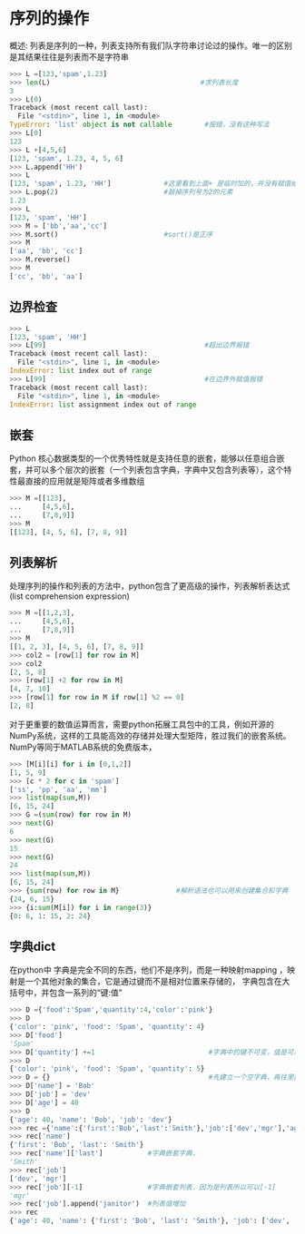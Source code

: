 序列的操作
=========
概述: 列表是序列的一种，列表支持所有我们队字符串讨论过的操作。唯一的区别是其结果往往是列表而不是字符串
``` python
>>> L =[123,'spam',1.23]
>>> len(L)                                     #求列表长度
3
>>> L(0)
Traceback (most recent call last):
  File "<stdin>", line 1, in <module>
TypeError: 'list' object is not callable        #报错，没有这种写法
>>> L[0]
123
>>> L +[4,5,6]
[123, 'spam', 1.23, 4, 5, 6]
>>> L.append('HH')
>>> L
[123, 'spam', 1.23, 'HH']             #这里看到上面+ 是临时加的，并没有赋值给L
>>> L.pop(2)                          #敲掉序列号为2的元素
1.23
>>> L
[123, 'spam', 'HH']
>>> M = ['bb','aa','cc']
>>> M.sort()                          #sort()是正序
>>> M
['aa', 'bb', 'cc']
>>> M.reverse()
>>> M
['cc', 'bb', 'aa']
```
边界检查
--------
``` python
>>> L 
[123, 'spam', 'HH']
>>> L[99]                                       #超出边界报错
Traceback (most recent call last):
  File "<stdin>", line 1, in <module>
IndexError: list index out of range       
>>> L[99]                                       #在边界外赋值报错
Traceback (most recent call last):
  File "<stdin>", line 1, in <module>
IndexError: list assignment index out of range
```
嵌套
---
Python 核心数据类型的一个优秀特性就是支持任意的嵌套，能够以任意组合嵌套，并可以多个层次的嵌套（一个列表包含字典，字典中又包含列表等），这个特性最直接的应用就是矩阵或者多维数组
``` python
>>> M =[[123],
...     [4,5,6],
...     [7,8,9]]
>>> M
[[123], [4, 5, 6], [7, 8, 9]]
```
列表解析
-------
处理序列的操作和列表的方法中，python包含了更高级的操作，列表解析表达式 (list  comprehension expression)
``` python
>>> M =[[1,2,3],
...     [4,5,6],
...     [7,8,9]]
>>> M
[[1, 2, 3], [4, 5, 6], [7, 8, 9]]
>>> col2 = [row[1] for row in M]
>>> col2
[2, 5, 8]
>>> [row[1] +2 for row in M]
[4, 7, 10]
>>> [row[1] for row in M if row[1] %2 == 0]
[2, 8]
```
对于更重要的数值运算而言，需要python拓展工具包中的工具，例如开源的NumPy系统，这样的工具能高效的存储并处理大型矩阵，胜过我们的嵌套系统。NumPy等同于MATLAB系统的免费版本，
``` python
>>> [M[i][i] for i in [0,1,2]]
[1, 5, 9]
>>> [c * 2 for c in 'spam']
['ss', 'pp', 'aa', 'mm']
>>> list(map(sum,M))
[6, 15, 24]
>>> G =(sum(row) for row in M)
>>> next(G)
6
>>> next(G)
15
>>> next(G)
24
>>> list(map(sum,M))
[6, 15, 24]
>>> {sum(row) for row in M}              #解析语法也可以用来创建集合和字典
{24, 6, 15}
>>> {i:sum(M[i]) for i in range(3)}
{0: 6, 1: 15, 2: 24}
```
字典dict
--------
在python中 字典是完全不同的东西，他们不是序列，而是一种映射mapping ，映射是一个其他对象的集合，它是通过键而不是相对位置来存储的，
字典包含在大括号中，并包含一系列的“键:值”
``` python
>>> D ={'food':'Spam','quantity':4,'color':'pink'}
>>> D
{'color': 'pink', 'food': 'Spam', 'quantity': 4}
>>> D['food']
'Spam'
>>> D['quantity'] +=1                            #字典中的键不可变，值是可以更改的
>>> D
{'color': 'pink', 'food': 'Spam', 'quantity': 5}
>>> D = {}                                       #先建立一个空字典，再往里面增加元素
>>> D['name'] = 'Bob'
>>> D['job'] = 'dev'
>>> D['age'] = 40
>>> D
{'age': 40, 'name': 'Bob', 'job': 'dev'}
>>> rec ={'name':{'first':'Bob','last':'Smith'},'job':['dev','mgr'],'age':40}  #嵌套字典和列表
>>> rec['name']
{'first': 'Bob', 'last': 'Smith'}
>>> rec['name']['last']           #字典嵌套字典，
'Smith'
>>> rec['job']
['dev', 'mgr']
>>> rec['job'][-1]                #字典嵌套列表，因为是列表所以可以[-1]
'mgr'
>>> rec['job'].append('janitor')  #列表值增加
>>> rec
{'age': 40, 'name': {'first': 'Bob', 'last': 'Smith'}, 'job': ['dev', 'mgr', 'janitor']}
```